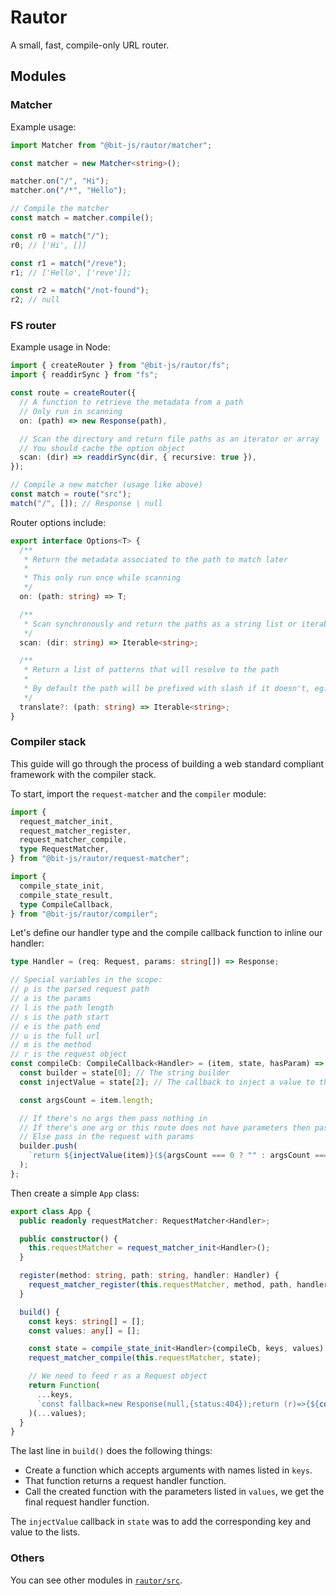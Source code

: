 # Rautor

A small, fast, compile-only URL router.

## Modules

### Matcher

Example usage:

```ts
import Matcher from "@bit-js/rautor/matcher";

const matcher = new Matcher<string>();

matcher.on("/", "Hi");
matcher.on("/*", "Hello");

// Compile the matcher
const match = matcher.compile();

const r0 = match("/");
r0; // ['Hi', []]

const r1 = match("/reve");
r1; // ['Hello', ['reve']];

const r2 = match("/not-found");
r2; // null
```

### FS router

Example usage in Node:

```ts
import { createRouter } from "@bit-js/rautor/fs";
import { readdirSync } from "fs";

const route = createRouter({
  // A function to retrieve the metadata from a path
  // Only run in scanning
  on: (path) => new Response(path),

  // Scan the directory and return file paths as an iterator or array
  // You should cache the option object
  scan: (dir) => readdirSync(dir, { recursive: true }),
});

// Compile a new matcher (usage like above)
const match = route("src");
match("/", []); // Response | null
```

Router options include:

```ts
export interface Options<T> {
  /**
   * Return the metadata associated to the path to match later
   *
   * This only run once while scanning
   */
  on: (path: string) => T;

  /**
   * Scan synchronously and return the paths as a string list or iterable
   */
  scan: (dir: string) => Iterable<string>;

  /**
   * Return a list of patterns that will resolve to the path
   *
   * By default the path will be prefixed with slash if it doesn't, eg. `index.ts` -> `/index.ts`
   */
  translate?: (path: string) => Iterable<string>;
}
```

### Compiler stack

This guide will go through the process of building a web standard compliant framework with the compiler stack.

To start, import the `request-matcher` and the `compiler` module:

```ts
import {
  request_matcher_init,
  request_matcher_register,
  request_matcher_compile,
  type RequestMatcher,
} from "@bit-js/rautor/request-matcher";

import {
  compile_state_init,
  compile_state_result,
  type CompileCallback,
} from "@bit-js/rautor/compiler";
```

Let's define our handler type and the compile callback function to inline our handler:

```ts
type Handler = (req: Request, params: string[]) => Response;

// Special variables in the scope:
// p is the parsed request path
// a is the params
// l is the path length
// s is the path start
// e is the path end
// u is the full url
// m is the method
// r is the request object
const compileCb: CompileCallback<Handler> = (item, state, hasParam) => {
  const builder = state[0]; // The string builder
  const injectValue = state[2]; // The callback to inject a value to the output function scope and return the injected key name

  const argsCount = item.length;

  // If there's no args then pass nothing in
  // If there's one arg or this route does not have parameters then pass in the request
  // Else pass in the request with params
  builder.push(
    `return ${injectValue(item)}(${argsCount === 0 ? "" : argsCount === 1 || !hasParam ? "r" : "r,a"})`,
  );
};
```

Then create a simple `App` class:

```ts
export class App {
  public readonly requestMatcher: RequestMatcher<Handler>;

  public constructor() {
    this.requestMatcher = request_matcher_init<Handler>();
  }

  register(method: string, path: string, handler: Handler) {
    request_matcher_register(this.requestMatcher, method, path, handler);
  }

  build() {
    const keys: string[] = [];
    const values: any[] = [];

    const state = compile_state_init<Handler>(compileCb, keys, values);
    request_matcher_compile(this.requestMatcher, state);

    // We need to feed r as a Request object
    return Function(
      ...keys,
      `const fallback=new Response(null,{status:404});return (r)=>{${compile_state_result(state)};return fallback;}`,
    )(...values);
  }
}
```

The last line in `build()` does the following things:

- Create a function which accepts arguments with names listed in `keys`.
- That function returns a request handler function.
- Call the created function with the parameters listed in `values`, we get the final request handler function.

The `injectValue` callback in `state` was to add the corresponding key and value to the lists.

### Others

You can see other modules in [`rautor/src`](https://github.com/bit-js/rautor/tree/main/src).
